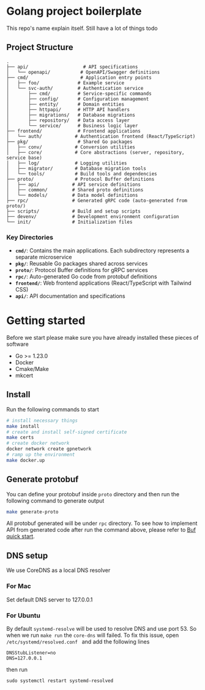 # Golang project boilerplate
This repo's name explain itself. Still have a lot of things todo

## Project Structure

```
.
├── api/                    # API specifications
│   └── openapi/           # OpenAPI/Swagger definitions
├── cmd/                   # Application entry points
│   ├── foo/              # Example service
│   └── svc-auth/         # Authentication service
│       ├── cmd/          # Service-specific commands
│       ├── config/       # Configuration management
│       ├── entity/       # Domain entities
│       ├── httpapi/      # HTTP API handlers
│       ├── migrations/   # Database migrations
│       ├── repository/   # Data access layer
│       └── service/      # Business logic layer
├── frontend/             # Frontend applications
│   └── auth/            # Authentication frontend (React/TypeScript)
├── pkg/                  # Shared Go packages
│   ├── conv/            # Conversion utilities
│   ├── core/            # Core abstractions (server, repository, service base)
│   ├── log/             # Logging utilities
│   ├── migrator/        # Database migration tools
│   └── tools/           # Build tools and dependencies
├── proto/               # Protocol Buffer definitions
│   ├── api/            # API service definitions
│   ├── common/         # Shared proto definitions
│   └── models/         # Data model definitions
├── rpc/                # Generated gRPC code (auto-generated from proto/)
├── scripts/            # Build and setup scripts
├── devenv/             # Development environment configuration
└── init/               # Initialization files
```

### Key Directories

- **`cmd/`**: Contains the main applications. Each subdirectory represents a separate microservice
- **`pkg/`**: Reusable Go packages shared across services
- **`proto/`**: Protocol Buffer definitions for gRPC services
- **`rpc/`**: Auto-generated Go code from protobuf definitions
- **`frontend/`**: Web frontend applications (React/TypeScript with Tailwind CSS)
- **`api/`**: API documentation and specifications

# Getting started
Before we start please make sure you have already installed these pieces of software
- Go >= 1.23.0
- Docker
- Cmake/Make
- mkcert

## Install
Run the following commands to start
```bash
# install necessary things
make install
# create and install self-signed certificate
make certs
# create docker network
docker network create gpnetwork
# ramp up the environment
make docker.up
```

## Generate protobuf
You can define your protobuf inside `proto` directory and then run the following command to generate output
```bash
make generate-proto
```
All protobuf generated will be under `rpc` directory. To see how to implement API from generated code after run the command above, please refer to [Buf quick start](https://buf.build/docs/cli/quickstart/).

## DNS setup
We use CoreDNS as a local DNS resolver
### For Mac

Set default DNS server to 127.0.0.1

### For Ubuntu

By default `systemd-resolve` will be used to resolve DNS and use port 53. So when we run `make run` the `core-dns` will failed.
To fix this issue, open `/etc/systemd/resolved.conf ` and add the following lines

```
DNSStubListener=no
DNS=127.0.0.1
```

then run

```
sudo systemctl restart systemd-resolved
```
